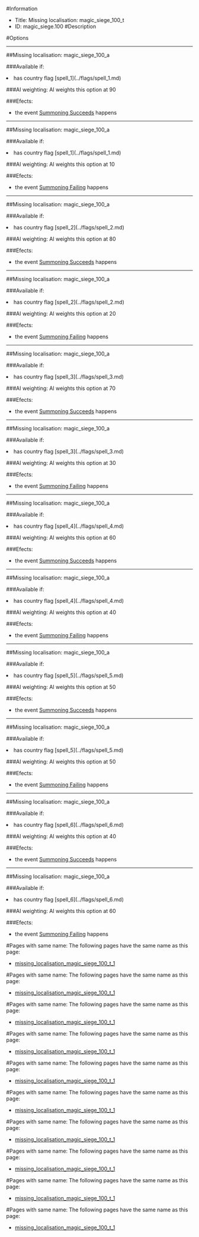 #Information
 - Title: Missing localisation: magic_siege_100_t
 - ID: magic_siege.100
#Description

#Options

___
##Missing localisation: magic_siege_100_a

###Available if:
<li>has country flag [spell_1](../flags/spell_1.md)</li>

###AI weighting:
AI weights this option at 90


###Efects:<ul><li>the event [Summoning Succeeds](../events/summoning_succeeds.md) happens</li></ul>

___
##Missing localisation: magic_siege_100_a

###Available if:
<li>has country flag [spell_1](../flags/spell_1.md)</li>

###AI weighting:
AI weights this option at 10


###Efects:<ul><li>the event [Summoning Failing](../events/summoning_failing.md) happens</li></ul>

___
##Missing localisation: magic_siege_100_a

###Available if:
<li>has country flag [spell_2](../flags/spell_2.md)</li>

###AI weighting:
AI weights this option at 80


###Efects:<ul><li>the event [Summoning Succeeds](../events/summoning_succeeds.md) happens</li></ul>

___
##Missing localisation: magic_siege_100_a

###Available if:
<li>has country flag [spell_2](../flags/spell_2.md)</li>

###AI weighting:
AI weights this option at 20


###Efects:<ul><li>the event [Summoning Failing](../events/summoning_failing.md) happens</li></ul>

___
##Missing localisation: magic_siege_100_a

###Available if:
<li>has country flag [spell_3](../flags/spell_3.md)</li>

###AI weighting:
AI weights this option at 70


###Efects:<ul><li>the event [Summoning Succeeds](../events/summoning_succeeds.md) happens</li></ul>

___
##Missing localisation: magic_siege_100_a

###Available if:
<li>has country flag [spell_3](../flags/spell_3.md)</li>

###AI weighting:
AI weights this option at 30


###Efects:<ul><li>the event [Summoning Failing](../events/summoning_failing.md) happens</li></ul>

___
##Missing localisation: magic_siege_100_a

###Available if:
<li>has country flag [spell_4](../flags/spell_4.md)</li>

###AI weighting:
AI weights this option at 60


###Efects:<ul><li>the event [Summoning Succeeds](../events/summoning_succeeds.md) happens</li></ul>

___
##Missing localisation: magic_siege_100_a

###Available if:
<li>has country flag [spell_4](../flags/spell_4.md)</li>

###AI weighting:
AI weights this option at 40


###Efects:<ul><li>the event [Summoning Failing](../events/summoning_failing.md) happens</li></ul>

___
##Missing localisation: magic_siege_100_a

###Available if:
<li>has country flag [spell_5](../flags/spell_5.md)</li>

###AI weighting:
AI weights this option at 50


###Efects:<ul><li>the event [Summoning Succeeds](../events/summoning_succeeds.md) happens</li></ul>

___
##Missing localisation: magic_siege_100_a

###Available if:
<li>has country flag [spell_5](../flags/spell_5.md)</li>

###AI weighting:
AI weights this option at 50


###Efects:<ul><li>the event [Summoning Failing](../events/summoning_failing.md) happens</li></ul>

___
##Missing localisation: magic_siege_100_a

###Available if:
<li>has country flag [spell_6](../flags/spell_6.md)</li>

###AI weighting:
AI weights this option at 40


###Efects:<ul><li>the event [Summoning Succeeds](../events/summoning_succeeds.md) happens</li></ul>

___
##Missing localisation: magic_siege_100_a

###Available if:
<li>has country flag [spell_6](../flags/spell_6.md)</li>

###AI weighting:
AI weights this option at 60


###Efects:<ul><li>the event [Summoning Failing](../events/summoning_failing.md) happens</li></ul>


#Pages with same name:
The following pages have the same name as this page:
 - [missing_localisation_magic_siege_100_t_1](missing_localisation_magic_siege_100_t_1.md)


#Pages with same name:
The following pages have the same name as this page:
 - [missing_localisation_magic_siege_100_t_1](missing_localisation_magic_siege_100_t_1.md)


#Pages with same name:
The following pages have the same name as this page:
 - [missing_localisation_magic_siege_100_t_1](missing_localisation_magic_siege_100_t_1.md)


#Pages with same name:
The following pages have the same name as this page:
 - [missing_localisation_magic_siege_100_t_1](missing_localisation_magic_siege_100_t_1.md)


#Pages with same name:
The following pages have the same name as this page:
 - [missing_localisation_magic_siege_100_t_1](missing_localisation_magic_siege_100_t_1.md)


#Pages with same name:
The following pages have the same name as this page:
 - [missing_localisation_magic_siege_100_t_1](missing_localisation_magic_siege_100_t_1.md)


#Pages with same name:
The following pages have the same name as this page:
 - [missing_localisation_magic_siege_100_t_1](missing_localisation_magic_siege_100_t_1.md)


#Pages with same name:
The following pages have the same name as this page:
 - [missing_localisation_magic_siege_100_t_1](missing_localisation_magic_siege_100_t_1.md)


#Pages with same name:
The following pages have the same name as this page:
 - [missing_localisation_magic_siege_100_t_1](missing_localisation_magic_siege_100_t_1.md)


#Pages with same name:
The following pages have the same name as this page:
 - [missing_localisation_magic_siege_100_t_1](missing_localisation_magic_siege_100_t_1.md)

